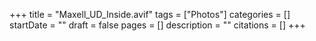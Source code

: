 +++
title = "Maxell_UD_Inside.avif"
tags = ["Photos"]
categories = []
startDate = ""
draft = false
pages = []
description = ""
citations = []
+++
